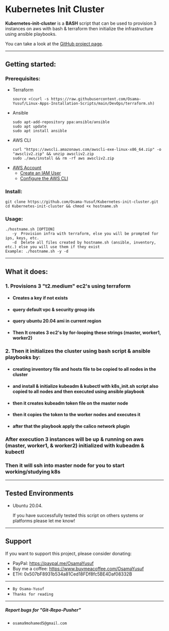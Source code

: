 # Kubernetes Init Cluster
**Kubernetes-init-cluster** is a **BASH** script that can be used to provision 3 instances on aws with bash & terraform then initialize the infrastructure using ansible playbooks.

You can take a look at the [GitHub project page](https://github.com/Osama-Yusuf/Kubernetes-init-cluster).

---

## Getting started:

### Prerequisites:
<!-- - [Terraform](https://www.terraform.io/downloads.html) -->
<!-- - [Ansible](https://docs.ansible.com/ansible/latest/installation_guide/intro_installation.html) -->
<!-- - [AWS CLI](https://docs.aws.amazon.com/cli/latest/userguide/cli-chap-install.html) -->
<!-- - [AWS Account](https://aws.amazon.com/premiumsupport/knowledge-center/create-and-activate-aws-account/) -->
- Terraform
   ```
   source <(curl -s https://raw.githubusercontent.com/Osama-Yusuf/Linux-Apps-Installation-Scripts/main/DevOps/terraform.sh)
   ```
- Ansible
   ```
   sudo apt-add-repository ppa:ansible/ansible
   sudo apt update
   sudo apt install ansible
   ```
- AWS CLI
   ```
   curl "https://awscli.amazonaws.com/awscli-exe-linux-x86_64.zip" -o "awscliv2.zip" && unzip awscliv2.zip
   sudo ./aws/install && rm -rf aws awscliv2.zip
   ```
- [AWS Account](https://aws.amazon.com/premiumsupport/knowledge-center/create-and-activate-aws-account/)
   - [Create an IAM User](https://docs.aws.amazon.com/IAM/latest/UserGuide/id_users_create.html)
   - [Configure the AWS CLI](https://docs.aws.amazon.com/cli/latest/userguide/cli-configure-quickstart.html)

### Install:
```
git clone https://github.com/Osama-Yusuf/Kubernetes-init-cluster.git
cd Kubernetes-init-cluster && chmod +x hostname.sh 
```

### Usage:
```
./hostname.sh [OPTION]
   -y  Provision infra with terraform, else you will be prompted for ips, keys, etc.
   -d  Delete all files created by hostname.sh (ansible, inventory, etc.) else you will use them if they exist
Example: ./hostname.sh -y -d
```

---

## What it does:

### 1. Provisions 3 "t2.medium" ec2's using terraform
- #### Creates a key if not exists
- #### query default vpc & security group ids
- #### query ubuntu 20.04 ami in current region
- #### Then It creates 3 ec2's by for-looping these strings (master, worker1, worker2)

### 2. Then it initializes the cluster using bash script & ansible playbooks by:
- #### creating inventory file and hosts file to be copied to all nodes in the cluster 
- #### and install & initialize kubeadm & kubectl with k8s_init.sh script also copied to all nodes and then executed using ansible playbook
- #### then it creates kubeadm token file on the master node
- #### then it copies the token to the worker nodes and executes it
- #### after that the playbook apply the calico network plugin

### After execution 3 instances will be up & running on aws (master, worker1, & worker2) initialized with kubeadm & kubectl 
### Then it will ssh into master node for you to start working/studying k8s

---

## Tested Environments

* Ubuntu 20.04.

   If you have successfully tested this script on others systems or platforms please let me know!

---

## Support

 If you want to support this project, please consider donating:
 * PayPal: https://paypal.me/OsamaYusuf
 * Buy me a coffee: https://www.buymeacoffee.com/OsamaYusuf
 * ETH: 0x507bF8931b534a81Ced18FDf8fc5BE4Daf08332B

---

* `By Osama-Yusuf`
* `Thanks for reading`

-------
##### Report bugs for "Git-Repo-Pusher"
* `osama9mohamed5@gmail.com`